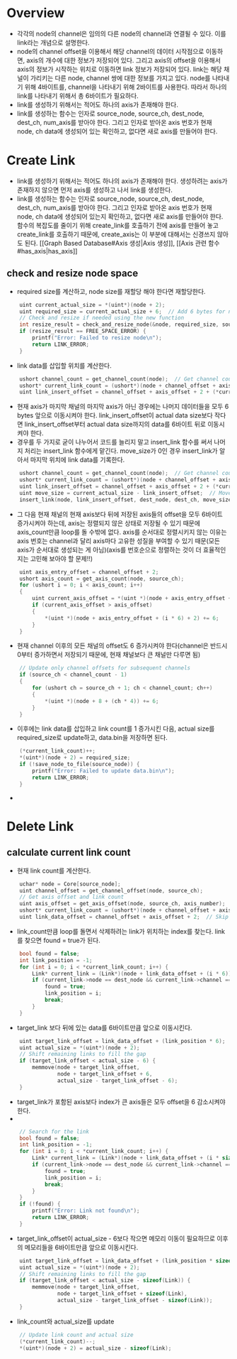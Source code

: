 # Overview
- 각각의 node의 channel은 임의의 다른 node의 channel과 연결될 수 있다. 이를 link라는 개념으로 설명한다. 
- node의 channel offset을 이용해서 해당 channel의 데이터 시작점으로 이동하면, axis의 개수에 대한 정보가 저장되어 있다. 그리고 axis의 offset을 이용해서 axis의 정보가 시작하는 위치로 이동하면 link 정보가 저장되어 있다. link는 해당 채널이 가리키는 다른 node, channel 쌍에 대한 정보를 가지고 있다. node를 나타내기 위해 4바이트를, channel을 나타내기 위해 2바이트를 사용한다. 따라서 하나의 link를 나타내기 위해서 총 6바이트가 필요하다.
- link를 생성하기 위해서는 적어도 하나의 axis가 존재해야 한다. 
- link를 생성하는 함수는 인자로 source_node, source_ch, dest_node, dest_ch, num_axis를 받아야 한다. 그리고 인자로 받아온 axis 번호가 현재 node, ch data에 생성되어 있는 확인하고, 없다면 새로 axis를 만들어야 한다. 
# Create Link
- link를 생성하기 위해서는 적어도 하나의 axis가 존재해야 한다. 생성하려는 axis가 존재하지 않으면 먼저 axis를 생성하고 나서 link를 생성한다. 
- link를 생성하는 함수는 인자로 source_node, source_ch, dest_node, dest_ch, num_axis를 받아야 한다. 그리고 인자로 받아온 axis 번호가 현재 node, ch data에 생성되어 있는지 확인하고, 없다면 새로 axis를 만들어야 한다. 함수의 복잡도를 줄이기 위해 create_link를 호출하기 전에 axis를 만들어 놓고 create_link를 호출하기 때문에, create_axis는 이 부분에 대해서는 신경쓰지 않아도 된다.  [[Graph Based Database#Axis 생성|Axis 생성]], [[Axis 관련 함수#has_axis|has_axis]]
## check and resize node space
- required size를 계산하고, node size를 재할당 해야 한다면 재할당한다. 
```c
    uint current_actual_size = *(uint*)(node + 2);
    uint required_size = current_actual_size + 6;  // Add 6 bytes for new link
    // Check and resize if needed using the new function
    int resize_result = check_and_resize_node(&node, required_size, source_node);
    if (resize_result == FREE_SPACE_ERROR) {
        printf("Error: Failed to resize node\n");
        return LINK_ERROR;
    }
```
- link data를 삽입할 위치를 계산한다. 
```c
    ushort channel_count = get_channel_count(node);  // Get channel count
    ushort* current_link_count = (ushort*)(node + channel_offset + axis_offset);
    uint link_insert_offset = channel_offset + axis_offset + 2 + (*current_link_count * 6);
```
- 현재 axis가 마지막 채널의 마지막 axis가 아닌 경우에는 나머지 데이터들을 모두 6 bytes 앞으로 이동시켜야 한다. link_insert_offset이 actual data size보다 작다면 link_insert_offset부터 actual data size까지의 data를 6바이트 뒤로 이동시켜야 한다.  
- 경우를 두 가지로 굳이 나누어서 코드를 늘리지 말고 insert_link 함수를 써서 나머지 처리는 insert_link 함수에게 맡긴다. move_size가 0인 경우 insert_link가 알아서 마지막 위치에 link data를 기록한다. 
```c
    ushort channel_count = get_channel_count(node);  // Get channel count
    ushort* current_link_count = (ushort*)(node + channel_offset + axis_offset);
    uint link_insert_offset = channel_offset + axis_offset + 2 + (*current_link_count * 6);
    uint move_size = current_actual_size - link_insert_offset;  // Move all remaining data
    insert_link(node, link_insert_offset, dest_node, dest_ch, move_size);
```
- 그 다음 현재 채널의 현재 axis보다 뒤에 저장된 axis들의 offset을 모두 6바이트 증가시켜야 하는데, axis는 정렬되지 않은 상태로 저장될 수 있기 때문에 axis_count만큼 loop를 돌 수밖에 없다. axis를 순서대로 정렬시키지 않는 이유는 axis 번호는 channel과 달리 axis마다 고유한 성질을 부여할 수 있기 때문(모든 axis가 순서대로 생성되는 게 아님)(axis를 번호순으로 정렬하는 것이 더 효율적인지는 고민해 보아야 할 문제!!)
```c
    uint axis_entry_offset = channel_offset + 2;
    ushort axis_count = get_axis_count(node, source_ch);
    for (ushort i = 0; i < axis_count; i++)
    {
        uint current_axis_offset = *(uint *)(node + axis_entry_offset + (i * 6) + 2);
        if (current_axis_offset > axis_offset)
        {
            *(uint *)(node + axis_entry_offset + (i * 6) + 2) += 6;
        }
    }
```
- 현재 channel 이후의 모든 채널의 offset도 6 증가시켜야 한다(channel은 반드시 0부터 증가하면서 저장되기 때문에, 현재 채널보다 큰 채널만 다루면 됨)
```c
    // Update only channel offsets for subsequent channels
    if (source_ch < channel_count - 1)
    {
        for (ushort ch = source_ch + 1; ch < channel_count; ch++)
        {
            *(uint *)(node + 8 + (ch * 4)) += 6;
        }
    }
```
- 이후에는 link data를 삽입하고 link count를 1 증가시킨 다음, actual size를 required_size로 update하고, data.bin을 저장하면 된다. 
```c
    (*current_link_count)++;
    *(uint*)(node + 2) = required_size;
    if (!save_node_to_file(source_node)) {
        printf("Error: Failed to update data.bin\n");
        return LINK_ERROR;
    }
```
- 

# Delete Link
## calculate current link count
- 현재 link count를 계산한다. 
```c
    uchar* node = Core[source_node];
    uint channel_offset = get_channel_offset(node, source_ch);
    // Get axis offset and link count
    uint axis_offset = get_axis_offset(node, source_ch, axis_number);
    ushort* current_link_count = (ushort*)(node + channel_offset + axis_offset);
    uint link_data_offset = channel_offset + axis_offset + 2;  // Skip link count
```
- link_count만큼 loop를 돌면서 삭제하려는 link가 위치하는 index를 찾는다. link를 찾으면 found = true가 된다. 
```c
    bool found = false;
    int link_position = -1;
    for (int i = 0; i < *current_link_count; i++) {
        Link* current_link = (Link*)(node + link_data_offset + (i * 6));
        if (current_link->node == dest_node && current_link->channel == dest_ch) {
            found = true;
            link_position = i;
            break;
        }
    }
 ```
- target_link 보다 뒤에 있는 data를 6바이트만큼 앞으로 이동시킨다. 
```c
    uint target_link_offset = link_data_offset + (link_position * 6);
    uint actual_size = *(uint*)(node + 2);
    // Shift remaining links to fill the gap
    if (target_link_offset < actual_size - 6) {
        memmove(node + target_link_offset,
                node + target_link_offset + 6,
                actual_size - target_link_offset - 6);
    }
```
- target_link가 포함된 axis보다 index가 큰 axis들은 모두 offset을 6 감소시켜야 한다. 
- 
```c
    // Search for the link
    bool found = false;
    int link_position = -1;
    for (int i = 0; i < *current_link_count; i++) {
        Link* current_link = (Link*)(node + link_data_offset + (i * sizeof(Link)));
        if (current_link->node == dest_node && current_link->channel == dest_ch) {
            found = true;
            link_position = i;
            break;
        }
    }
    if (!found) {
        printf("Error: Link not found\n");
        return LINK_ERROR;
    }
```
- target_link_offset이 actual_size - 6보다 작으면 메모리 이동이 필요하므로 이후의 메모리들을 6바이트만큼 앞으로 이동시킨다. 
```c
    uint target_link_offset = link_data_offset + (link_position * sizeof(Link));
    uint actual_size = *(uint*)(node + 2);
    // Shift remaining links to fill the gap
    if (target_link_offset < actual_size - sizeof(Link)) {
        memmove(node + target_link_offset,
                node + target_link_offset + sizeof(Link),
                actual_size - target_link_offset - sizeof(Link));
    }
```
- link_count와 actual_size를 update
```c
    // Update link count and actual size
    (*current_link_count)--;
    *(uint*)(node + 2) = actual_size - sizeof(Link);
```

